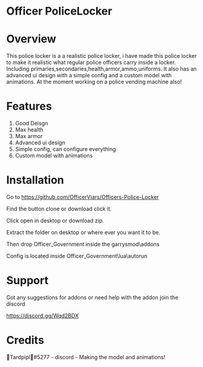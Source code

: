 # Officer PoliceLocker



# Overview


This police locker is a a realistic police locker, i have made this police locker to make it realistic what regular police officers carry inside a locker. Including primaries,secondaries,health,armor,ammo,uniforms. It also has an advanced ui design with a simple config and a custom model with animations. At the moment working on a police vending machine also!





# Features


1. Good Deisgn
2. Max health
3. Max armor
4. Advanced ui design
5. Simple config, can configure everything
6. Custom model with animations






# Installation


Go to https://github.com/OfficerViars/Officers-Police-Locker

Find the button clone or download click it.

Click open in desktop or download zip.

Extract the folder on desktop or where ever you want it to be.

Then drop Officer_Government inside the garrysmod\addons

Config is located inside Officer_Government\lua\autorun



# Support


Got any suggestions for addons or need help with the addon join the discord



https://discord.gg/Wqd2BDX





# Credits


🍊Tardpipl🍊#5277 - discord - Making the model and animations!
